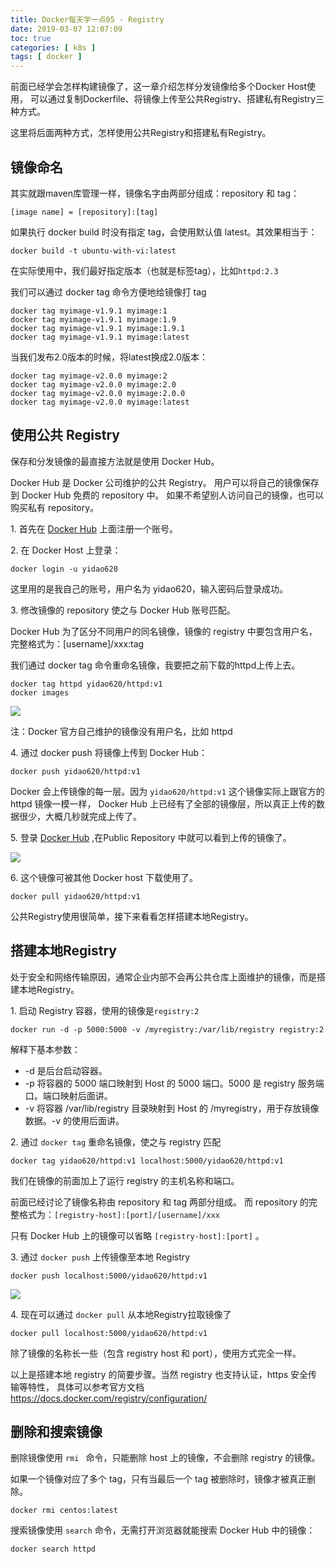 ```yaml
---
title: Docker每天学一点05 - Registry
date: 2019-03-07 12:07:09
toc: true
categories: [ k8s ]
tags: [ docker ]
---
```


前面已经学会怎样构建镜像了，这一章介绍怎样分发镜像给多个Docker Host使用，
可以通过复制Dockerfile、将镜像上传至公共Registry、搭建私有Registry三种方式。

这里将后面两种方式，怎样使用公共Registry和搭建私有Registry。
<!-- more -->

## 镜像命名

其实就跟maven库管理一样，镜像名字由两部分组成：repository 和 tag：

```
[image name] = [repository]:[tag]
```

如果执行 docker build 时没有指定 tag，会使用默认值 latest。其效果相当于：

```
docker build -t ubuntu-with-vi:latest
```

在实际使用中，我们最好指定版本（也就是标签tag），比如`httpd:2.3`

我们可以通过 docker tag 命令方便地给镜像打 tag

```
docker tag myimage-v1.9.1 myimage:1
docker tag myimage-v1.9.1 myimage:1.9
docker tag myimage-v1.9.1 myimage:1.9.1
docker tag myimage-v1.9.1 myimage:latest
```

当我们发布2.0版本的时候，将latest换成2.0版本：

```
docker tag myimage-v2.0.0 myimage:2
docker tag myimage-v2.0.0 myimage:2.0
docker tag myimage-v2.0.0 myimage:2.0.0
docker tag myimage-v2.0.0 myimage:latest
```

## 使用公共 Registry

保存和分发镜像的最直接方法就是使用 Docker Hub。

Docker Hub 是 Docker 公司维护的公共 Registry。
用户可以将自己的镜像保存到 Docker Hub 免费的 repository 中。
如果不希望别人访问自己的镜像，也可以购买私有 repository。

1\. 首先在 [Docker Hub](https://hub.docker.com/) 上面注册一个账号。

2\. 在 Docker Host 上登录：

```
docker login -u yidao620
```

这里用的是我自己的账号，用户名为 yidao620，输入密码后登录成功。

3\. 修改镜像的 repository 使之与 Docker Hub 账号匹配。

Docker Hub 为了区分不同用户的同名镜像，镜像的 registry 中要包含用户名，完整格式为：[username]/xxx:tag

我们通过 docker tag 命令重命名镜像，我要把之前下载的httpd上传上去。

```
docker tag httpd yidao620/httpd:v1
docker images
```

![](https://xnstatic-1253397658.file.myqcloud.com/docker17.png)

注：Docker 官方自己维护的镜像没有用户名，比如 httpd

4\. 通过 docker push 将镜像上传到 Docker Hub：

```
docker push yidao620/httpd:v1
```

Docker 会上传镜像的每一层。因为 `yidao620/httpd:v1` 这个镜像实际上跟官方的 httpd 镜像一模一样，
Docker Hub 上已经有了全部的镜像层，所以真正上传的数据很少，大概几秒就完成上传了。

5\. 登录 [Docker Hub](https://hub.docker.com/) ,在Public Repository 中就可以看到上传的镜像了。

![](https://xnstatic-1253397658.file.myqcloud.com/docker18.png)

6\. 这个镜像可被其他 Docker host 下载使用了。

```
docker pull yidao620/httpd:v1
```

公共Registry使用很简单，接下来看看怎样搭建本地Registry。

## 搭建本地Registry

处于安全和网络传输原因，通常企业内部不会再公共仓库上面维护的镜像，而是搭建本地Registry。

1\. 启动 Registry 容器，使用的镜像是`registry:2`

```
docker run -d -p 5000:5000 -v /myregistry:/var/lib/registry registry:2
```

解释下基本参数：

* -d 是后台启动容器。
* -p 将容器的 5000 端口映射到 Host 的 5000 端口。5000 是 registry 服务端口。端口映射后面讲。
* -v 将容器 /var/lib/registry 目录映射到 Host 的 /myregistry，用于存放镜像数据。-v 的使用后面讲。

2\. 通过 `docker tag` 重命名镜像，使之与 registry 匹配

```
docker tag yidao620/httpd:v1 localhost:5000/yidao620/httpd:v1
```

我们在镜像的前面加上了运行 registry 的主机名称和端口。

前面已经讨论了镜像名称由 repository 和 tag 两部分组成。
而 repository 的完整格式为：`[registry-host]:[port]/[username]/xxx`

只有 Docker Hub 上的镜像可以省略 `[registry-host]:[port]` 。

3\. 通过 `docker push` 上传镜像至本地 Registry

```
docker push localhost:5000/yidao620/httpd:v1
```

![](https://xnstatic-1253397658.file.myqcloud.com/docker19.png)

4\. 现在可以通过 `docker pull` 从本地Registry拉取镜像了

```
docker pull localhost:5000/yidao620/httpd:v1
```

除了镜像的名称长一些（包含 registry host 和 port），使用方式完全一样。

以上是搭建本地 registry 的简要步骤。当然 registry 也支持认证，https 安全传输等特性，
具体可以参考官方文档 <https://docs.docker.com/registry/configuration/>

## 删除和搜索镜像

删除镜像使用 `rmi ` 命令，只能删除 host 上的镜像，不会删除 registry 的镜像。

如果一个镜像对应了多个 tag，只有当最后一个 tag 被删除时，镜像才被真正删除。

```
docker rmi centos:latest
```

搜索镜像使用 `search` 命令，无需打开浏览器就能搜索 Docker Hub 中的镜像：

```
docker search httpd
```




